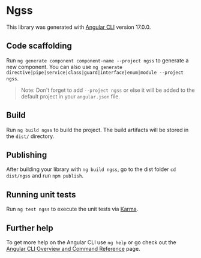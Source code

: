 # Ngss

This library was generated with [Angular CLI](https://github.com/angular/angular-cli) version 17.0.0.

## Code scaffolding

Run `ng generate component component-name --project ngss` to generate a new component. You can also use `ng generate directive|pipe|service|class|guard|interface|enum|module --project ngss`.
> Note: Don't forget to add `--project ngss` or else it will be added to the default project in your `angular.json` file. 

## Build

Run `ng build ngss` to build the project. The build artifacts will be stored in the `dist/` directory.

## Publishing

After building your library with `ng build ngss`, go to the dist folder `cd dist/ngss` and run `npm publish`.

## Running unit tests

Run `ng test ngss` to execute the unit tests via [Karma](https://karma-runner.github.io).

## Further help

To get more help on the Angular CLI use `ng help` or go check out the [Angular CLI Overview and Command Reference](https://angular.io/cli) page.
